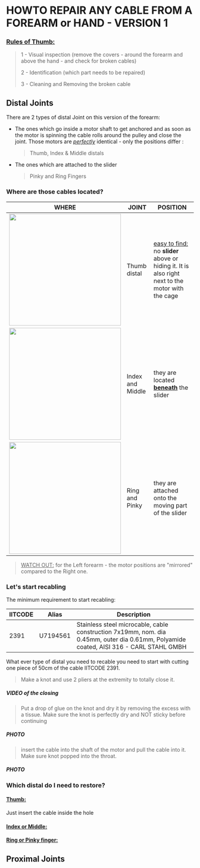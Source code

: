 # HOWTO REPAIR ANY CABLE FROM A FOREARM or HAND - VERSION 1

### <u>Rules of Thumb:</u>

> 1 - Visual inspection (remove the covers - around the forearm and above the hand - and check for broken cables)
>
> 2 - Identification (which part needs to be repaired)
>
> 3 - Cleaning and Removing the broken cable



## Distal Joints

There are 2 types of distal Joint on this version of the forearm:

* The ones which go inside a motor shaft to get anchored and as soon as the motor is spinning the cable rolls around the pulley and close the joint. Those motors are <u>*perfectly*</u> identical - only the positions differ :

  > Thumb, Index & Middle distals

* The ones which are attached to the slider

  > Pinky and Ring Fingers

### Where are those cables located?

| WHERE                                                        | JOINT            | POSITION                                                     |
| ------------------------------------------------------------ | ---------------- | ------------------------------------------------------------ |
| <img src ="../img/lowerArm/V1-distal-thumb.png" height = 300px> | Thumb distal     | <u>easy to find:</u> no **slider** above or hiding it. It is also right next to the motor with the cage |
| <img src ="../img/lowerArm/index_middle_V1.png" height=300 width=auto> | Index and Middle | they are located **<u>beneath</u>** the slider               |
| <img src ="../img/lowerArm/R&P_V1.png" height = 300px>       | Ring and Pinky   | they are attached onto the moving part of the slider         |

> <u>WATCH OUT:</u> for the Left forearm - the motor positions are "mirrored" compared to the Right one.



### Let's start recabling

The minimum requirement to start recabling:

| IITCODE | Alias    | Description                                                  |
| ------- | -------- | ------------------------------------------------------------ |
| 2391    | U7194561 | Stainless steel microcable, cable construction 7x19mm, nom. dia 0.45mm, outer dia 0.61mm, Polyamide coated, AISI 316 - CARL STAHL GMBH |

What ever type of distal you need to recable  you need to start with cutting one piece of 50cm of the cable IITCODE 2391.

> Make a knot and use 2 pliers at the extremity to totally close it. 

##### VIDEO of the closing

> Put a drop of glue on the knot and dry it by removing the excess with a tissue.
> Make sure the knot is perfectly dry and NOT sticky before continuing

##### PHOTO

> insert the cable into the shaft of the motor and pull the cable into it.
> Make sure knot popped into the throat.

##### PHOTO

### Which distal do I need to restore?

#### <u>Thumb:</u>

Just insert the cable inside the hole

#### <u>Index or Middle:</u>



#### <u>Ring or Pinky finger:</u>









## Proximal Joints
